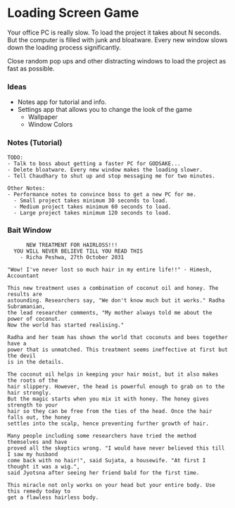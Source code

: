 # Loading Screen Game

Your office PC is really slow. To load the project it takes about N seconds. But the computer is filled
with junk and bloatware. Every new window slows down the loading process significantly.

Close random pop ups and other distracting windows to load the project as fast as possible.

### Ideas
- Notes app for tutorial and info.
- Settings app that allows you to change the look of the game
  - Wallpaper
  - Window Colors

### Notes (Tutorial)
    TODO:
    - Talk to boss about getting a faster PC for GODSAKE...
    - Delete bloatware. Every new window makes the loading slower.
    - Tell Chaudhary to shut up and stop messaging me for two minutes.

    Other Notes:
    - Performance notes to convince boss to get a new PC for me.
      - Small project takes minimum 30 seconds to load.
      - Medium project takes minimum 60 seconds to load.
      - Large project takes minimum 120 seconds to load.

### Bait Window
          NEW TREATMENT FOR HAIRLOSS!!!
      YOU WILL NEVER BELIEVE TILL YOU READ THIS
        - Richa Peshwa, 27th October 2031

    "Wow! I've never lost so much hair in my entire life!!" - Himesh, Accountant

    This new treatment uses a combination of coconut oil and honey. The results are
    astounding. Researchers say, "We don't know much but it works." Radha Subramanian,
    the lead researcher comments, "My mother always told me about the power of coconut.
    Now the world has started realising."

    Radha and her team has shown the world that coconuts and bees together have a
    power that is unmatched. This treatment seems ineffective at first but the devil
    is in the details.

    The coconut oil helps in keeping your hair moist, but it also makes the roots of the
    hair slippery. However, the head is powerful enough to grab on to the hair strongly.
    But the magic starts when you mix it with honey. The honey gives strength to your
    hair so they can be free from the ties of the head. Once the hair falls out, the honey
    settles into the scalp, hence preventing further growth of hair.

    Many people including some researchers have tried the method themselves and have
    proved all the skeptics wrong. "I would have never believed this till I saw my husband
    come back with no hair!", said Sujata, a housewife. "At first I thought it was a wig.",
    said Jyotsna after seeing her friend bald for the first time.

    This miracle not only works on your head but your entire body. Use this remedy today to
    get a flawless hairless body.